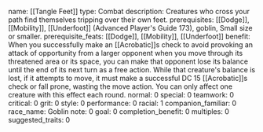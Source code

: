 name: [[Tangle Feet]]
type: Combat
description: Creatures who cross your path find themselves tripping over their own feet.
prerequisites: [[Dodge]], [[Mobility]], [[Underfoot]] (Advanced Player's Guide 173), goblin, Small size or smaller.
prerequisite_feats: [[Dodge]], [[Mobility]], [[Underfoot]]
benefit: When you successfully make an [[Acrobatic]]s check to avoid provoking an attack of opportunity from a larger opponent when you move through its threatened area or its space, you can make that opponent lose its balance until the end of its next turn as a free action. While that creature's balance is lost, if it attempts to move, it must make a successful DC 15 [[Acrobatic]]s check or fall prone, wasting the move action. You can only affect one creature with this effect each round.
normal: 0
special: 0
teamwork: 0
critical: 0
grit: 0
style: 0
performance: 0
racial: 1
companion_familiar: 0
race_name: Goblin
note: 0
goal: 0
completion_benefit: 0
multiples: 0
suggested_traits: 0
